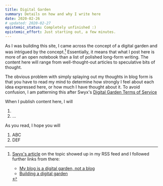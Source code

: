 ```yaml
---
title: Digital Garden
summary: Details on how and why I write here
date: 2020-02-26
# updated: 2020-02-27
epistemic_status: Completely unfinished :)
epistemic_effort: Just starting out, a few minutes.
---
```


As I was building this site, I came across the concept of a digital garden and was intrigued by the concept.[^garden-links] Essentially, it means that what I post here is more of an open notebook than a list of polished long-form writing. The content here will range from well-thought-out articles to speculative bits of thought.

The obvious problem with simply splaying out my thoughts in blog form is that you have to read my mind to determine how strongly I feel about each idea expressed here, or how much I have thought about it. To avoid confusion, I am patterning this after Swyx's [Digital Garden Terms of Service](https://www.swyx.io/writing/digital-garden-tos/)

When I publish content here, I will

1.
2. ...

As you read, I hope you will

1. ABC
2. DEF


[^garden-links]: [Swyx's article](https://www.swyx.io/writing/digital-garden-tos/) on the topic showed up in my RSS feed and I followed further links from there:
    - [My blog is a digital garden, not a blog](https://joelhooks.com/digital-garden)
    - [Building a digital garden](https://tomcritchlow.com/2019/02/17/building-digital-garden/)
